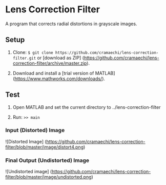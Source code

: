 # Lens Correction Filter
A program that corrects radial distortions in grayscale images.

## Setup
1. Clone: 
`$ git clone https://github.com/cramaechi/lens-correction-filter.git` or [download as ZIP] (https://github.com/cramaechi/lens-correction-filter/archive/master.zip).

2. Download and install a [trial version of MATLAB] (https://www.mathworks.com/downloads/).

## Test
1. Open MATLAB and set the current directory to ../lens-correction-filter

2. Run: 
`>> main`
   
### Input (Distorted) Image
![Distorted Image]
(https://github.com/cramaechi/lens-correction-filter/blob/master/image/distort4.png)

### Final Output (Undistorted) Image
![Undistorted image]
(https://github.com/cramaechi/lens-correction-filter/blob/master/image/undistorted.png)
